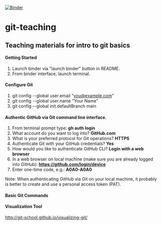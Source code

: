 [![Binder](https://mybinder.org/badge_logo.svg)](https://mybinder.org/v2/gh/switt4/git-teaching/main)

# git-teaching
## Teaching materials for intro to git basics

#### Getting Started
1. Launch binder via "launch binder" button in README.
2. From binder interface, launch terminal.

#### Configure Git
1. git config --global user.email "you@example.com"
2. git config --global user.name "Your Name"
3. git config --global init.defaultBranch main

#### Authentic GitHub via Git command line interface.
1. From terminal prompt type: **gh auth login**
2. What account do you want to log into? **GitHub.com**
3. What is your preferred protocol for Git operations? **HTTPS**
4. Authenticate Git with your GitHub credentials? **Yes**
5. How would you like to authenticate GitHub CLI? **Login with a web browser**
6. In a web browser on local machine (make sure you are already logged into GitHub): **https://github.com/login/device**
7. Enter one-time code, e.g.: **A0A0-A0A0**

Note: When authenticating GitHub via Git on your local machine, it probably is better to create and use a personal access token (PAT).

#### Basic Git Commands

#### Visualization Tool
http://git-school.github.io/visualizing-git/
